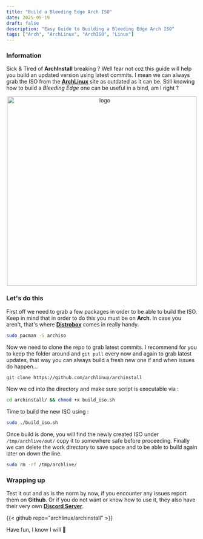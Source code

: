 ```yaml
---
title: "Build a Bleeding Edge Arch ISO"
date: 2025-05-19
draft: false
description: "Easy Guide to Building a Bleeding Edge Arch ISO"
tags: ["Arch", "ArchLinux", "ArchISO", "Linux"]
---
```

### Information

Sick & Tired of **ArchInstall** breaking ? Well fear not coz this guide will help you build an updated version using latest commits. I mean we can always grab the ISO  from the [**ArchLinux**](https://archlinux.org/download/) site as outdated as it can be. Still knowing how to build a *Bleeding Edge* one can be useful in a bind, am I right ?

<p align="center">
    <img width="500" src="https://i.imgur.com/QWqMIsr.png" alt="logo">
</p>

### Let's do this

First off we need to grab a few packages in order to be able to build the ISO. Keep in mind that in order to do this you must be on **Arch**. In case you aren't, that's where [**Distrobox**](https://distrobox.it/compatibility/) comes in really handy.

```Bash
sudo pacman -S archiso
```

Now we need to clone the repo to grab latest commits. I recommend for you to keep the folder around and `git pull` every now and again to grab latest updates, that way you can always build a fresh new one if and when issues do happen...

```Bash
git clone https://github.com/archlinux/archinstall
```

Now we cd into the directory and make sure script is executable via :

```Bash
cd archinstall/ && chmod +x build_iso.sh
```

Time to build the new ISO using :

```Bash
sudo ./build_iso.sh
```

Once build is done, you will find the newly created ISO under `/tmp/archlive/out/` copy it to somewhere safe before proceeding. Finally we can delete the work directory to save space and to be able to build again later on down the line.

```Bash
sudo rm -rf /tmp/archlive/
```

### Wrapping up

Test it out and as is the norm by now, if you encounter any issues report them on **Github**. Or if you do not want or know how to use it, they also have their very own [**Discord Server**](https://discord.gg/aDeMffrxNg).

{{< github repo="archlinux/archinstall" >}}

Have fun, I know I will 🚀

